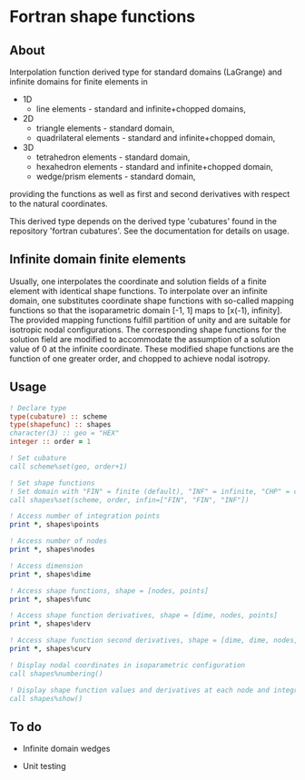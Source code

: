# Fortran shape functions

## About

Interpolation function derived type for standard domains (LaGrange) and infinite domains for finite elements in

- 1D
  - line elements - standard and infinite+chopped domains,
- 2D
  - triangle elements - standard domain,
  - quadrilateral elements - standard and infinite+chopped domain,
- 3D
  - tetrahedron elements - standard domain,
  - hexahedron elements - standard and infinite+chopped domain,
  - wedge/prism elements - standard domain,

providing the functions as well as first and second derivatives with respect to the natural coordinates.

This derived type depends on the derived type 'cubatures' found in the repository 'fortran cubatures'. See the documentation for details on usage.

## Infinite domain finite elements

Usually, one interpolates the coordinate and solution fields of a finite element with identical shape functions. To interpolate over an infinite domain, one substitutes coordinate shape functions with so-called mapping functions so that the isoparametric domain [-1, 1] maps to [x(-1), infinity]. The provided mapping functions fulfill partition of unity and are suitable for isotropic nodal configurations. The corresponding shape functions for the solution field are modified to accommodate the assumption of a solution value of 0 at the infinite coordinate. These modified shape functions are the function of one greater order, and chopped to achieve nodal isotropy.

## Usage

```fortran
! Declare type
type(cubature) :: scheme
type(shapefunc) :: shapes
character(3) :: geo = "HEX"
integer :: order = 1

! Set cubature
call scheme%set(geo, order+1)

! Set shape functions
! Set domain with "FIN" = finite (default), "INF" = infinite, "CHP" = chopped
call shapes%set(scheme, order, infin=["FIN", "FIN", "INF"])

! Access number of integration points
print *, shapes%points

! Access number of nodes
print *, shapes%nodes

! Access dimension
print *, shapes%dime

! Access shape functions, shape = [nodes, points]
print *, shapes%func

! Access shape function derivatives, shape = [dime, nodes, points]
print *, shapes%derv

! Access shape function second derivatives, shape = [dime, dime, nodes, points]
print *, shapes%curv

! Display nodal coordinates in isoparametric configuration
call shapes%numbering()

! Display shape function values and derivatives at each node and integration point
call shapes%show()
```

## To do

- Infinite domain wedges

- Unit testing
